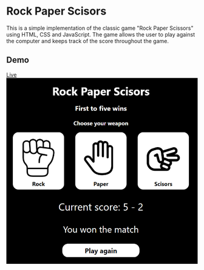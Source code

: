 # Rock Paper Scisors

This is a simple implementation of the classic game "Rock Paper Scissors" using HTML, CSS and JavaScript. The game allows the user to play against the computer and keeps track of the score throughout the game.


## Demo

[Live](https://rock-paper-scisors-lewocz.netlify.app/)
![My Image](images/Rock-Paper-Scisors_demo.png)